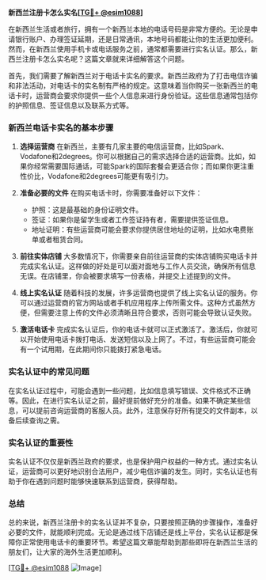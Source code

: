 **新西兰注册卡怎么实名[[TG💪+ @esim1088](https://t.me/s/esim1088)]**

在新西兰生活或者旅行，拥有一个新西兰本地的电话号码是非常方便的。无论是申请银行账户、办理签证延期，还是日常通讯，本地号码都能让你的生活更加便利。然而，在新西兰使用手机卡或电话服务之前，通常都需要进行实名认证。那么，新西兰注册卡怎么实名呢？这篇文章就来详细解答这个问题。

首先，我们需要了解新西兰对于电话卡实名的要求。新西兰政府为了打击电信诈骗和非法活动，对电话卡的实名制有严格的规定。这意味着当你购买一张新西兰的电话卡时，运营商会要求你提供一些个人信息来进行身份验证。这些信息通常包括你的护照信息、签证信息以及联系方式等。

### 新西兰电话卡实名的基本步骤

1. **选择运营商**
   在新西兰，主要有几家主要的电信运营商，比如Spark、Vodafone和2degrees。你可以根据自己的需求选择合适的运营商。比如，如果你经常需要国际通话，可能Spark的国际套餐会更适合你；而如果你更注重性价比，Vodafone和2degrees可能更有吸引力。

2. **准备必要的文件**
   在购买电话卡时，你需要准备好以下文件：
   - 护照：这是最基础的身份证明文件。
   - 签证：如果你是留学生或者工作签证持有者，需要提供签证信息。
   - 地址证明：有些运营商可能会要求你提供居住地址的证明，比如水电费账单或者租赁合同。

3. **前往实体店铺**
   大多数情况下，你需要亲自前往运营商的实体店铺购买电话卡并完成实名认证。这样做的好处是可以面对面地与工作人员交流，确保所有信息无误。在店铺里，你会被要求填写一份表格，并提交上述提到的文件。

4. **线上实名认证**
   随着科技的发展，许多运营商也提供了线上实名认证的服务。你可以通过运营商的官方网站或者手机应用程序上传所需文件。这种方式虽然方便，但需要注意上传的文件必须清晰且符合要求，否则可能会导致认证失败。

5. **激活电话卡**
   完成实名认证后，你的电话卡就可以正式激活了。激活后，你就可以开始使用电话卡拨打电话、发送短信以及上网了。不过，有些运营商可能会有一个试用期，在此期间你只能拨打紧急电话。

### 实名认证中的常见问题

在实名认证过程中，可能会遇到一些问题，比如信息填写错误、文件格式不正确等。因此，在进行实名认证之前，最好提前做好充分的准备。如果不确定某些信息，可以提前咨询运营商的客服人员。此外，注意保存好所有提交的文件副本，以备后续查询之需。

### 实名认证的重要性

实名认证不仅仅是新西兰政府的要求，也是保护用户权益的一种方式。通过实名认证，运营商可以更好地识别合法用户，减少电信诈骗的发生。同时，实名认证也有助于你在遇到问题时能够快速联系到运营商，获得帮助。

### 总结

总的来说，新西兰注册卡的实名认证并不复杂，只要按照正确的步骤操作，准备好必要的文件，就能顺利完成。无论是通过线下店铺还是线上平台，实名认证都是保障你正常使用电话卡的重要环节。希望这篇文章能帮助到那些即将在新西兰生活的朋友们，让大家的海外生活更加顺利。

[[TG💪+ @esim1088](https://t.me/s/esim1088) ![Image](https://i.postimg.cc/4NQfJmqS/Snipaste-2025-05-13-00-14-12.png)]